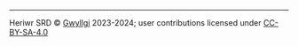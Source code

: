 ----
Heriwr SRD © [Gwyllgi](https://gwyllgi.itch.io/) 2023-2024; user contributions 
licensed under [CC-BY-SA-4.0](https://creativecommons.org/licenses/by/4.0/)
